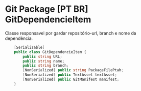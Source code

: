 # Git Package [PT BR] GitDependencieItem
Classe responsavel por gardar repositório-url, branch e nome da dependência.
```c#
    [Serializable]
    public class GitDependencieItem {
        public string URL;
        public string name;
        public string branch;
        [NonSerialized] public string PackageFilePtah;
        [NonSerialized] public TextAsset textAsset;
        [NonSerialized] public GitManifest manifest;
    }
```